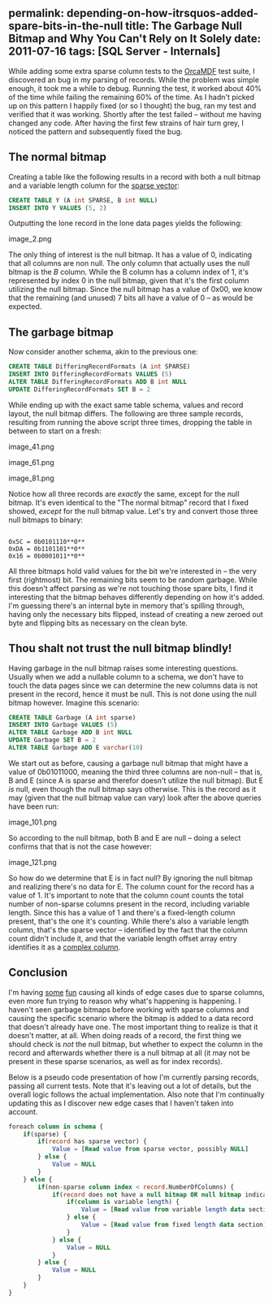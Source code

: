 permalink: depending-on-how-itrsquos-added-spare-bits-in-the-null
title: The Garbage Null Bitmap and Why You Can't Rely on It Solely
date: 2011-07-16
tags: [SQL Server - Internals]
---
While adding some extra sparse column tests to the [OrcaMDF](https://github.com/improvedk/OrcaMDF) test suite, I discovered an bug in my parsing of records. While the problem was simple enough, it took me a while to debug. Running the test, it worked about 40% of the time while failing the remaining 60% of the time. As I hadn't picked up on this pattern I happily fixed (or so I thought) the bug, ran my test and verified that it was working. Shortly after the test failed – without me having changed any code. After having the first few strains of hair turn grey, I noticed the pattern and subsequently fixed the bug.

<!-- more -->

## The normal bitmap

Creating a table like the following results in a record with both a null bitmap and a variable length column for the [sparse vector](/sparse-column-storage-ndash-the-sparse-vector):

```sql
CREATE TABLE Y (A int SPARSE, B int NULL)
INSERT INTO Y VALUES (5, 2)
```

Outputting the lone record in the lone data pages yields the following:

image_2.png

The only thing of interest is the null bitmap. It has a value of 0, indicating that all columns are non null. The only column that actually uses the null bitmap is the *B* column. While the B column has a column index of 1, it's represented by index 0 in the null bitmap, given that it's the first column utilizing the null bitmap. Since the null bitmap has a value of 0x00, we know that the remaining (and unused) 7 bits all have a value of 0 – as would be expected.

## The garbage bitmap

Now consider another schema, akin to the previous one:

```sql
CREATE TABLE DifferingRecordFormats (A int SPARSE)
INSERT INTO DifferingRecordFormats VALUES (5)
ALTER TABLE DifferingRecordFormats ADD B int NULL
UPDATE DifferingRecordFormats SET B = 2
```

While ending up with the exact same table schema, values and record layout, the null bitmap differs. The following are three sample records, resulting from running the above script three times, dropping the table in between to start on a fresh:

image_41.png

image_61.png

image_81.png

Notice how all three records are *exactly* the same, except for the null bitmap. It's even identical to the "The normal bitmap" record that I fixed showed, *except* for the null bitmap value. Let's try and convert those three null bitmaps to binary:

```

0x5C = 0b0101110**0**
0xDA = 0b1101101**0**
0x16 = 0b0001011**0**

```

All three bitmaps hold valid values for the bit we're interested in – the very first (rightmost) bit. The remaining bits seem to be random garbage. While this doesn't affect parsing as we're not touching those spare bits, I find it interesting that the bitmap behaves differently depending on how it's added. I'm guessing there's an internal byte in memory that's spilling through, having only the necessary bits flipped, instead of creating a new zeroed out byte and flipping bits as necessary on the clean byte.

## Thou shalt not trust the null bitmap blindly!

Having garbage in the null bitmap raises some interesting questions. Usually when we add a nullable column to a schema, we don't have to touch the data pages since we can determine the new columns data is not present in the record, hence it must be null. This is not done using the null bitmap however. Imagine this scenario:

```sql
CREATE TABLE Garbage (A int sparse)
INSERT INTO Garbage VALUES (5)
ALTER TABLE Garbage ADD B int NULL
UPDATE Garbage SET B = 2
ALTER TABLE Garbage ADD E varchar(10)
```

We start out as before, causing a garbage null bitmap that might have a value of 0b01011000, meaning the third three columns are non-null – that is, B and E (since A is sparse and therefor doesn't utilize the null bitmap). But E *is* null, even though the null bitmap says otherwise. This is the record as it may (given that the null bitmap value can vary) look after the above queries have been run:

image_101.png

So according to the null bitmap, both B and E are null – doing a select confirms that that is not the case however:

image_121.png

So how do we determine that E is in fact null? By ignoring the null bitmap and realizing there's no data for E. The column count for the record has a value of 1. It's important to note that the column count counts the total number of non-sparse columns present in the record, including variable length. Since this has a value of 1 and there's a fixed-length column present, that's the one it's counting. While there's also a variable length column, that's the sparse vector – identified by the fact that the column count didn't include it, and that the variable length offset array entry identifies it as a [complex column](/identifying-complex-columns-in-records).

## Conclusion

I'm having [some](/the-null-bitmap-is-not-always-present-in-data-records) [fun](/the-8-byte-record-that-was-9-bytes-while-making-no-sense) causing all kinds of edge cases due to sparse columns, even more fun trying to reason why what's happening is happening. I haven't seen garbage bitmaps before working with sparse columns and causing the specific scenario where the bitmap is added to a data record that doesn't already have one. The most important thing to realize is that it doesn't matter, at all. When doing reads of a record, the first thing we should check is *not* the null bitmap, but whether to expect the column in the record and afterwards whether there is a null bitmap at all (it may not be present in these sparse scenarios, as well as for index records).

Below is a pseudo code presentation of how I'm currently parsing records, passing all current tests. Note that it's leaving out a lot of details, but the overall logic follows the actual implementation. Also note that I'm continually updating this as I discover new edge cases that I haven't taken into account.

```sql
foreach column in schema {
	if(sparse) {
		if(record has sparse vector) {
			Value = [Read value from sparse vector, possibly NULL]
		} else {
			Value = NULL
		}
	} else {
		if(non-sparse column index < record.NumberOfColumns) {
			if(record does not have a null bitmap OR null bitmap indicates non NULL) {
				if(column is variable length) {
					Value = [Read value from variable length data section]
				} else {
					Value = [Read value from fixed length data section]
				}
			} else {
				Value = NULL
			}
		} else {
			Value = NULL
		}
	}
}
```
